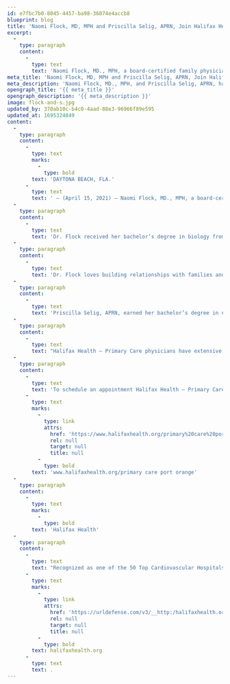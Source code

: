 ```yaml
---
id: e7fbc7b0-8045-4457-ba98-36074e4accb8
blueprint: blog
title: 'Naomi Flock, MD, MPH and Priscilla Selig, APRN, Join Halifax Health – Primary Care Port Orange'
excerpt:
  -
    type: paragraph
    content:
      -
        type: text
        text: 'Naomi Flock, MD., MPH, a board-certified family physician, and Priscilla Selig, APRN, a board-certified Family Nurse Practicioner, have joined the medical team at Halifax Health – Primary Care Port Orange, 1165 Dunlawton Ave, Suite 105, Port Orange.'
meta_title: 'Naomi Flock, MD, MPH and Priscilla Selig, APRN, Join Halifax Health – Primary Care Port Orange'
meta_description: 'Naomi Flock, MD., MPH, and Priscilla Selig, APRN, have joined the medical team at Halifax Health – Primary Care Port Orange.'
opengraph_title: '{{ meta_title }}'
opengraph_description: '{{ meta_description }}'
image: flock-and-s.jpg
updated_by: 370ab10c-b4c0-4aad-88e3-96966f89e595
updated_at: 1695324849
content:
  -
    type: paragraph
    content:
      -
        type: text
        marks:
          -
            type: bold
        text: 'DAYTONA BEACH, FLA.'
      -
        type: text
        text: ' – (April 15, 2021) – Naomi Flock, MD., MPH, a board-certified family physician, and Priscilla Selig, APRN, a board-certified Family Nurse Practicioner, have joined the medical team at Halifax Health – Primary Care Port Orange, 1165 Dunlawton Ave, Suite 105, Port Orange.'
  -
    type: paragraph
    content:
      -
        type: text
        text: 'Dr. Flock received her bachelor’s degree in biology from Florida State University and continued her studies at Florida State University College of Medicine. She earned her master’s in Public Health from the University of West Florida with a focus on adolescent health and prevention. In 2017, Dr. Flock completed her family medicine residency as Chief Resident at New Hanover Regional Medical Center in Wilmington, North Carolina.'
  -
    type: paragraph
    content:
      -
        type: text
        text: 'Dr. Flock loves building relationships with families and taking care of her community in all stages of life. She has a passion for maternal and child care, providing all age pediatric care, and well as prenatal care in addition to obstetric deliveries and new born care at Halifax Health Medical Center of Daytona Beach. She has additional experience in adolescent medicine, risk reduction and prevention, reproductive health, and LGBTQ+ care.'
  -
    type: paragraph
    content:
      -
        type: text
        text: 'Priscilla Selig, APRN, earned her bachelor’s degree in nursing from Hawaii Pacific University in Honolulu, Hawaii, and her masters from Purdue Global University. She first joined Halifax Health in 2016, as an RN in the Emergency Department. Priscilla’s clinical training is in family healthcare across the life span, including children and women’s care. She focuses on preventive care and building a healthy lifestyle.'
  -
    type: paragraph
    content:
      -
        type: text
        text: "Halifax Health – Primary Care physicians have extensive training and experience in treating adults, children, adolescents and seniors.\_ Services offered include physical examinations, routine vaccinations, adolescent healthcare, women’s health and preventive medicine, and sick visits, as well as health education."
  -
    type: paragraph
    content:
      -
        type: text
        text: 'To schedule an appointment Halifax Health – Primary Care Port Orange, or for more information, call 386.425.4787 or visit '
      -
        type: text
        marks:
          -
            type: link
            attrs:
              href: 'https://www.halifaxhealth.org/primary%20care%20port%20orange'
              rel: null
              target: null
              title: null
          -
            type: bold
        text: 'www.halifaxhealth.org/primary care port orange'
  -
    type: paragraph
    content:
      -
        type: text
        marks:
          -
            type: bold
        text: 'Halifax Health'
  -
    type: paragraph
    content:
      -
        type: text
        text: "Recognized as one of the 50 Top Cardiovascular Hospitals™ in the United States by IBM Watson Health™, Halifax Health serves Volusia and Flagler counties, providing a continuum of healthcare services through a network of organizations including a tertiary hospital, two community hospitals, an urgent care, psychiatric services, a cancer treatment center with five outreach locations, the area’s largest hospice, a center for inpatient rehabilitation, outpatient rehabilitation clinics, primary care walk-in clinics, a clinic specializing in women’s health, a pediatric care community clinic, three children’s medical practices, a home healthcare agency, and an exclusive provider organization.\_ Halifax Health offers the area’s only Level II Trauma Center, Comprehensive Stroke Center, Center for Transplant Services, Pediatric Intensive Care Unit, Pediatric Emergency Department, Child and Adolescent Behavioral Services, complete Neurosurgical Services, OB Emergency Department and Level III Neonatal Intensive Care Unit that cares for babies born earlier than 28 weeks.\_ For more information, visit "
      -
        type: text
        marks:
          -
            type: link
            attrs:
              href: 'https://urldefense.com/v3/__http:/halifaxhealth.org/__;!aaPAlifS5grJ!T27h5xwRDxjFmhPbooWSeNXC_A7ADouxMrjctNgx5qUzHRW52zqAyPwzfIq1l0t3crUd$'
              rel: null
              target: null
              title: null
          -
            type: bold
        text: halifaxhealth.org
      -
        type: text
        text: .
---
```

